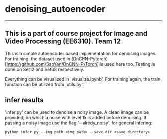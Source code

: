 # denoising_autoencoder

---------------
This is a part of course project for Image and Video Processing (EE6310).
Team 12
---------------

This is a simple autoencoder based implementation for denoising images. For training, the dataset used in (DnCNN-Pytorch)[https://github.com/SaoYan/DnCNN-PyTorch] is used here too. Testing is done on Set12 and Set68 respectively.

Everything can be visualized in 'visualize.ipynb'. For training again, the train function can be utilized from 'utils.py'.

## infer results
'infer.py' can be used to denoise a noisy image. A clean image can be provided, on which a noise with level 15 is added before denoising. If passing a noisy image use the flag '--alredy_noisy'. for general infering:
```
python infer.py --img_path <img_path> --save_dir <save directory>
```
